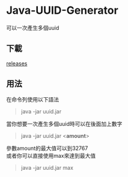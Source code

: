 # Java-UUID-Generator
可以一次產生多個uuid
## 下載
<a href="https://github.com/ben99933/Java-UUID-Generator/releases">releases</a>
## 用法
在命令列使用以下語法
>java -jar uuid.jar
<p>
  當你想要一次產生多個uuid時可以在後面加上數字
</p>

>java -jar uuid.jar <**amount**>

<p>
 參數amount的最大值可以到32767<br>
  或者你可以直接使用max來達到最大值
</p>

>java -jar uuid.jar max
